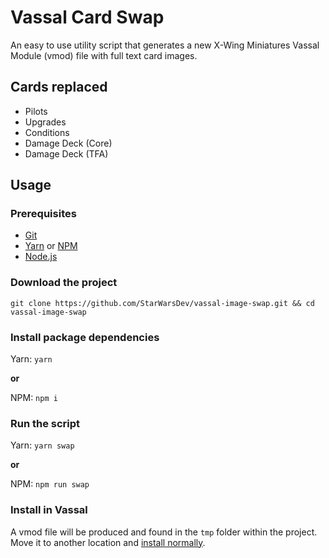 # Vassal Card Swap

An easy to use utility script that generates a new X-Wing Miniatures Vassal Module (vmod) file with full text card images.

## Cards replaced

- Pilots
- Upgrades
- Conditions
- Damage Deck (Core)
- Damage Deck (TFA)

## Usage

### Prerequisites
- [Git](https://git-scm.com/)
- [Yarn](https://yarnpkg.com/en/) or [NPM](https://www.npmjs.com/get-npm)
- [Node.js](https://nodejs.org/en/)

### Download the project

`git clone https://github.com/StarWarsDev/vassal-image-swap.git && cd vassal-image-swap`

### Install package dependencies

Yarn: `yarn`

**or**

NPM: `npm i`

### Run the script

Yarn: `yarn swap`

**or**

NPM: `npm run swap`

### Install in Vassal

A vmod file will be produced and found in the `tmp` folder within the project.
Move it to another location and [install normally](http://xwvassal.info/guide#installNav).

